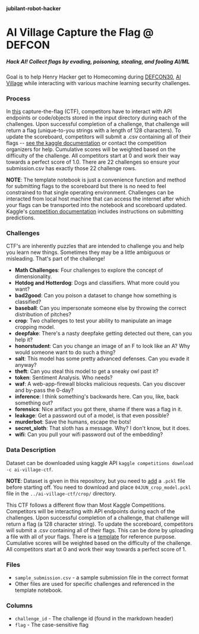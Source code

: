#### jubilant-robot-hacker

# **AI Village Capture the Flag @ DEFCON**

##### Hack AI! Collect flags by evading, poisoning, stealing, and fooling AI/ML

Goal is to help Henry Hacker get to Homecoming during [DEFCON30](https://defcon.org/html/defcon-30/dc-30-index.html), [AI Village](https://aivillage.org/) while interacting with various machine learning security challenges.

### **Process**

In [this](https://www.kaggle.com/competitions/ai-village-ctf/overview) capture-the-flag (CTF), competitors have to interact with API endpoints or code/objects stored in the input directory during each of the challenges. Upon successful completion of a challenge, that challenge will return a flag (unique-to-you strings with a length of 128 characters). To update the scoreboard, competitors will submit a .csv containing all of their flags -- [see the kaggle documentation](https://www.kaggle.com/docs/competitions#submitting-by-uploading-a-file) or contact the competition organizers for help. Cumulative scores will be weighted based on the difficulty of the challenge. All competitors start at 0 and work their way towards a perfect score of 1.0. There are 22 challenges so ensure your submission.csv has exactly those 22 challenge rows.

**NOTE**: The template notebook is just a convenience function and method for submitting flags to the scoreboard but there is no need to feel constrained to that single operating environment. Challenges can be interacted from local host machine that can access the internet after which your flags can be transported into the notebook and scoreboard updated. Kaggle's [competition documentation](https://www.kaggle.com/docs/competitions) includes instructions on submitting predictions.

### **Challenges**

CTF's are inherently puzzles that are intended to challenge you and help you learn new things. Sometimes they may be a little ambiguous or misleading. That's part of the challenge!

- **Math Challenges**: Four challenges to explore the concept of dimensionality.
- **Hotdog and Hotterdog**: Dogs and classifiers. What more could you want?
- **bad2good**: Can you poison a dataset to change how something is classified?
- **baseball**: Can you impersonate someone else by throwing the correct distribution of pitches?
- **crop**: Two challenges to test your ability to manipulate an image cropping model.
- **deepfake**: There's a nasty deepfake getting detected out there, can you help it?
- **honorstudent**: Can you change an image of an F to look like an A? Why would someone want to do such a thing?
- **salt**: This model has some pretty advanced defenses. Can you evade it anyway?
- **theft**: Can you steal this model to get a sneaky owl past it?
- **token**: Sentiment Analysis. Who needs?
- **waf**: A web-app-firewall blocks malicious requests. Can you discover and by-pass the 0-day?
- **inference**: I think something's backwards here. Can you, like, back something out?
- **forensics**: Nice artifact you got there, shame if there was a flag in it.
- **leakage**: Get a password out of a model, is that even possible?
- **murderbot**: Save the humans, escape the bots!
- **secret_sloth**: That sloth has a message. Why? I don't know, but it does.
- **wifi**: Can you pull your wifi password out of the embedding?

### **Data Description**

Dataset can be downloaded using kaggle API ```kaggle competitions download -c ai-village-ctf```.

**NOTE**: Dataset is given in this repository, but you need to [add](https://www.kaggle.com/competitions/ai-village-ctf/data?select=crop) a ```.pckl``` file before starting off. You need to download and place ```04JUN_crop_model.pckl``` file in the ```../ai-village-ctf/crop/``` directory.

This CTF follows a different flow than Most Kaggle Competitions. Competitors will be interacting with API endpoints during each of the challenges. Upon successful completion of a challenge, that challenge will return a flag (a 128 character string). To update the scoreboard, competitors will submit a .csv containing all of their flags. This can be done by uploading a file with all of your flags. There is a [template](https://github.com/anubhavde/jubilant-robot-hacker/blob/main/template.ipynb) for reference purpose. Cumulative scores will be weighted based on the difficulty of the challenge. All competitors start at 0 and work their way towards a perfect score of 1.

### **Files**
- ```sample_submission.csv``` - a sample submission file in the correct format
- Other files are used for specific challenges and referenced in the template notebook.

### **Columns**

- ```challenge_id``` - The challenge id (found in the markdown header)
- ```flag``` - The case-sensitive flag
